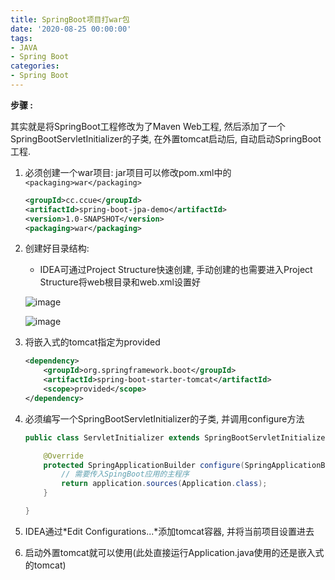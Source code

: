 ```yaml
---
title: SpringBoot项目打war包
date: '2020-08-25 00:00:00'
tags:
- JAVA
- Spring Boot
categories:
- Spring Boot
---
```

**步骤 :** 

其实就是将SpringBoot工程修改为了Maven Web工程, 然后添加了一个SpringBootServletInitializer的子类, 在外置tomcat启动后, 自动启动SpringBoot工程.

1. 必须创建一个war项目: jar项目可以修改pom.xml中的`<packaging>war</packaging>`

   ```xml
   <groupId>cc.ccue</groupId>
   <artifactId>spring-boot-jpa-demo</artifactId>
   <version>1.0-SNAPSHOT</version>
   <packaging>war</packaging>
   ```
2. 创建好目录结构: 

   - IDEA可通过Project Structure快速创建, 手动创建的也需要进入Project Structure将web根目录和web.xml设置好

   ![image](https://gitee.com/swang-harbin/pic-bed/raw/master/images/2021/20210609143024.png)


   ![image](https://gitee.com/swang-harbin/pic-bed/raw/master/images/2021/20210609143025.png)

3. 将嵌入式的tomcat指定为provided

   ```xml
   <dependency>
       <groupId>org.springframework.boot</groupId>
       <artifactId>spring-boot-starter-tomcat</artifactId>
       <scope>provided</scope>
   </dependency>
   ```

4. 必须编写一个SpringBootServletInitializer的子类, 并调用configure方法

   ```java
   public class ServletInitializer extends SpringBootServletInitializer {
   
       @Override
       protected SpringApplicationBuilder configure(SpringApplicationBuilder application) {
           // 需要传入SpingBoot应用的主程序
           return application.sources(Application.class);
       }
   
   }
   ```

5. IDEA通过*Edit Configurations...*添加tomcat容器, 并将当前项目设置进去

6. 启动外置tomcat就可以使用(此处直接运行Application.java使用的还是嵌入式的tomcat)
